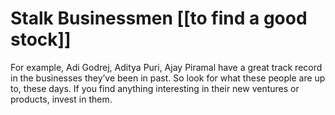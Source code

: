 # Stalk Businessmen [[to find a good stock]]

For example, Adi Godrej, Aditya Puri, Ajay Piramal have a great track record in the businesses they’ve been in past. So look for what these people are up to, these days. If you find anything interesting in their new ventures or products, invest in them.
